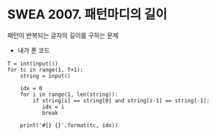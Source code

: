 # SWEA 2007. 패턴마디의 길이

패턴이 반복되는 글자의 길이를 구하는 문제

- 내가 푼 코드

```
T = int(input())
for tc in range(1, T+1):
    string = input()

    idx = 0
    for i in range(1, len(string)):
        if string[i] == string[0] and string[i-1] == string[-1]:
           idx = i
           break

    print('#{} {}'.format(tc, idx))
```

